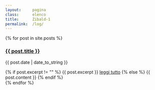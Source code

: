 ```yaml
---
layout:     pagina
class:      elenco
title:      Zibald-1
permalink:  /log/
---
```


<section class="elenco post">
    {% for post in site.posts %}
        <div class="log">
            <a class="more" href="{{ post.url }}">
                <h3>{{ post.title }}</h3>
            </a>
            <p class="data">{{ post.date | date_to_string }}</p>
            {% if post.excerpt != "" %}
                {{ post.excerpt }}
                <a class="more" href="{{ post.url | relative_url}}">leggi tutto</a>
            {% else %}
                {{ post.content }}
            {% endif %}
        </div>
    {% endfor %}
</section>
